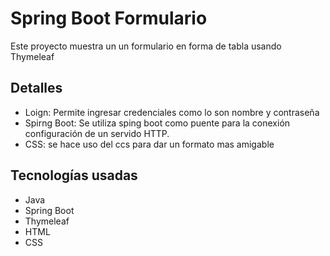 # Spring Boot Formulario

Este proyecto muestra un un formulario en forma de tabla usando Thymeleaf 

## Detalles 

- Loign: Permite ingresar credenciales como lo son nombre y contraseña
- Spirng Boot: Se utiliza sping boot como puente para la conexión configuración de un servido HTTP.
- CSS: se hace uso del ccs para dar un formato mas amigable 

## Tecnologías usadas

- Java
- Spring Boot
- Thymeleaf
- HTML
- CSS
